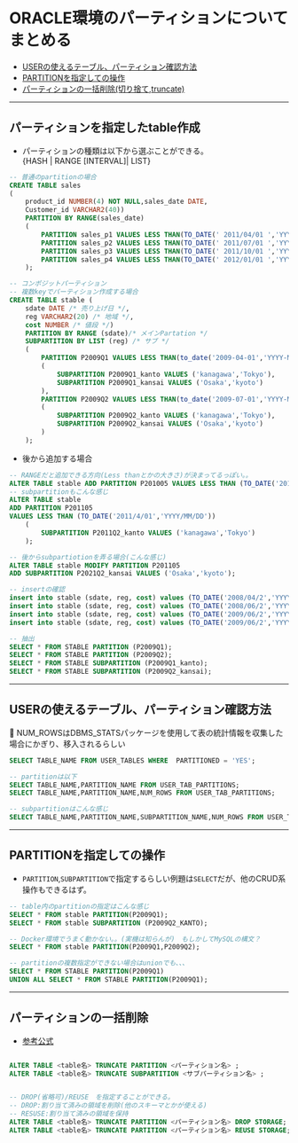 # ORACLE環境のパーティションについてまとめる

- [USERの使えるテーブル、パーティション確認方法](config)
- [PARTITIONを指定しての操作](#ope)
- [パーティションの一括削除(切り捨て,truncate)](#truncate)

---

## <a name=create>パーティションを指定したtable作成</a>

- パーティションの種類は以下から選ぶことができる。  
    {HASH | RANGE [INTERVAL]| LIST}

```sql
-- 普通のpartitionの場合
CREATE TABLE sales
(
    product_id NUMBER(4) NOT NULL,sales_date DATE,
    Customer_id VARCHAR2(40))
    PARTITION BY RANGE(sales_date)
    (
        PARTITION sales_p1 VALUES LESS THAN(TO_DATE(' 2011/04/01 ','YYYY/MM/DD')),
        PARTITION sales_p2 VALUES LESS THAN(TO_DATE(' 2011/07/01 ','YYYY/MM/DD')),
        PARTITION sales_p3 VALUES LESS THAN(TO_DATE(' 2011/10/01 ','YYYY/MM/DD')),
        PARTITION sales_p4 VALUES LESS THAN(TO_DATE(' 2012/01/01 ','YYYY/MM/DD'))
    );

-- コンポジットパーティション
-- 複数keyでパーティション作成する場合
CREATE TABLE stable (
    sdate DATE /* 売り上げ日 */, 
    reg VARCHAR2(20) /* 地域 */, 
    cost NUMBER /* 値段 */)
    PARTITION BY RANGE (sdate)/* メインPartation */
    SUBPARTITION BY LIST (reg) /* サブ */
    (
        PARTITION P2009Q1 VALUES LESS THAN(to_date('2009-04-01','YYYY-MM-DD'))
        (
            SUBPARTITION P2009Q1_kanto VALUES ('kanagawa','Tokyo'),
            SUBPARTITION P2009Q1_kansai VALUES ('Osaka','kyoto')
        ),
        PARTITION P2009Q2 VALUES LESS THAN(to_date('2009-07-01','YYYY-MM-DD'))
        (
            SUBPARTITION P2009Q2_kanto VALUES ('kanagawa','Tokyo'),
            SUBPARTITION P2009Q2_kansai VALUES ('Osaka','kyoto')
        )
    );

```

- 後から追加する場合

```sql
-- RANGEだと追加できる方向(Less thanとかの大きさ)が決まってるっぽい。。
ALTER TABLE stable ADD PARTITION P201005 VALUES LESS THAN (TO_DATE('2010/4/01','YYYY/MM/DD'));
-- subpartitionもこんな感じ
ALTER TABLE stable 
ADD PARTITION P201105 
VALUES LESS THAN (TO_DATE('2011/4/01','YYYY/MM/DD'))
    (
        SUBPARTITION P2011Q2_kanto VALUES ('kanagawa','Tokyo')
    );

-- 後からsubpartiotionを弄る場合(こんな感じ)
ALTER TABLE stable MODIFY PARTITION P201105 
ADD SUBPARTITION P2021Q2_kansai VALUES ('Osaka','kyoto');

```

```sql
-- insertの確認
insert into stable (sdate, reg, cost) values (TO_DATE('2008/04/2','YYYY/MM/DD'),'kanagawa',100) ;
insert into stable (sdate, reg, cost) values (TO_DATE('2008/06/2','YYYY/MM/DD'),'Osaka',200) ;
insert into stable (sdate, reg, cost) values (TO_DATE('2009/06/2','YYYY/MM/DD'),'Tokyo',300) ;
insert into stable (sdate, reg, cost) values (TO_DATE('2009/06/2','YYYY/MM/DD'),'kyoto',400) ;

-- 抽出
SELECT * FROM STABLE PARTITION (P2009Q1);
SELECT * FROM STABLE PARTITION (P2009Q2);
SELECT * FROM STABLE SUBPARTITION (P2009Q1_kanto);
SELECT * FROM STABLE SUBPARTITION (P2009Q2_kansai);
```

---

## <a name=config>USERの使えるテーブル、パーティション確認方法</a>

🚨 NUM_ROWSはDBMS_STATSパッケージを使用して表の統計情報を収集した場合にかぎり、移入されるらしい

```sql
SELECT TABLE_NAME FROM USER_TABLES WHERE  PARTITIONED = 'YES';

-- partitionは以下
SELECT TABLE_NAME,PARTITION_NAME FROM USER_TAB_PARTITIONS;
SELECT TABLE_NAME,PARTITION_NAME,NUM_ROWS FROM USER_TAB_PARTITIONS;

-- subpartitionはこんな感じ
SELECT TABLE_NAME,PARTITION_NAME,SUBPARTITION_NAME,NUM_ROWS FROM USER_TAB_SUBPARTITIONS;
```

---

## <a name=ope>PARTITIONを指定しての操作</a>

- `PARTITION`,`SUBPARTITION`で指定するらしい例題は`SELECT`だが、他のCRUD系操作もできるはず。

```sql
-- table内のpartitionの指定はこんな感じ
SELECT * FROM stable PARTITION(P2009Q1);
SELECT * FROM stable SUBPARTITION (P2009Q2_KANTO);

-- Docker環境でうまく動かない。。(実機は知らんが)　もしかしてMySQLの構文？
SELECT * FROM stable PARTITION(P2009Q1,P2009Q2);

-- partitionの複数指定ができない場合はunionでも、、、
SELECT * FROM STABLE PARTITION(P2009Q1)
UNION ALL SELECT * FROM STABLE PARTITION(P2009Q1);
```

---

## <a name=truncate>パーティションの一括削除</a>

- [参考公式](https://docs.oracle.com/cd/E57425_01/121/VLDBG/GUID-08DC6C40-64B8-4932-8FB6-E22BDC8F842B.htm)

```sql

ALTER TABLE <table名> TRUNCATE PARTITION <パーティション名> ;
ALTER TABLE <table名> TRUNCATE SUBPARTITION <サブパーティション名> ;


-- DROP(省略可)/REUSE　を指定することができる。
-- DROP:割り当て済みの領域を削除(他のスキーマとかが使える)
-- RESUSE:割り当て済みの領域を保持
ALTER TABLE <table名> TRUNCATE PARTITION <パーティション名> DROP STORAGE;
ALTER TABLE <table名> TRUNCATE PARTITION <パーティション名> REUSE STORAGE;
```
